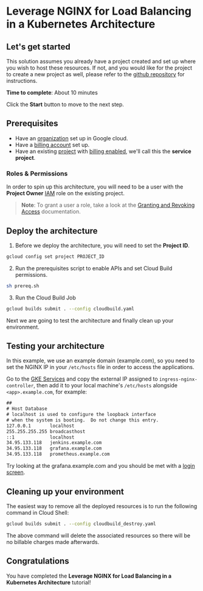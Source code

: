 # Leverage NGINX for Load Balancing in a Kubernetes Architecture

## Let's get started 

This solution assumes you already have a project created and set up where you
wish to host these resources. If not, and you would like for the project to
create a new project as well, please refer to the [github
repository][1] for instructions.

**Time to complete**: About 10 minutes

Click the **Start** button to move to the next step.

## Prerequisites 

- Have an [organization][2] set up in Google cloud.
- Have a [billing account][3] set up.
- Have an existing [project][4] with [billing
  enabled][5], we'll call this the **service project**.

### Roles & Permissions 

In order to spin up this architecture, you will need to be a user with the
**Project Owner** [IAM][6] role on the existing project.

> __Note__: To grant a user a role, take a look at the [Granting and Revoking Access][7] documentation.

## Deploy the architecture 

1. Before we deploy the architecture, you will need to set the **Project ID**.

```bash
gcloud config set project PROJECT_ID
```

2. Run the prerequisites script to enable APIs and set Cloud Build permissions.

```bash
sh prereq.sh
```

3. Run the Cloud Build Job

```bash
gcloud builds submit . --config cloudbuild.yaml
```
Next we are going to test the architecture and finally clean up your
environment.

## Testing your architecture 

In this example, we use an example domain (example.com), so you need to set the
NGINX IP in your `/etc/hosts` file in order to access the applications.

Go to the [GKE Services][8] and copy the external IP assigned to
`ingress-nginx-controller`, then add it to your local machine's `/etc/hosts`
alongside `<app>.example.com`, for example:

```txt
##
# Host Database
# localhost is used to configure the loopback interface
# when the system is booting.  Do not change this entry.
127.0.0.1       localhost
255.255.255.255 broadcasthost
::1             localhost
34.95.133.118   jenkins.example.com
34.95.133.118   grafana.example.com
34.95.133.118   prometheus.example.com
```

Try looking at the grafana.example.com and you should be met with a [login screen][9].

## Cleaning up your environment 

The easiest way to remove all the deployed resources is to run the following
command in Cloud Shell:

```bash
gcloud builds submit . --config cloudbuild_destroy.yaml
```

The above command will delete the associated resources so there will be no
billable charges made afterwards.

## Congratulations 

You have completed the **Leverage NGINX for Load Balancing in a Kubernetes
Architecture** tutorial!

[1]: https://github.com/GoogleCloudPlatform/deploystack-gcs-to-bq-with-least-privileges/tree/main
[2]: https://cloud.google.com/resource-manager/docs/creating-managing-organization
[3]: https://cloud.google.com/billing/docs/how-to/manage-billing-account
[4]: https://cloud.google.com/resource-manager/docs/creating-managing-projects
[5]: https://cloud.google.com/billing/docs/how-to/modify-project
[6]: https://cloud.google.com/iam
[7]: https://cloud.google.com/iam/docs/granting-changing-revoking-access#grant-single-role
[8]: https://console.cloud.google.com/kubernetes/discovery
[9]: https://github.com/GoogleCloudPlatform/click-to-deploy-solutions/raw/main/gke-standard-nginx/assets/grafana.png
